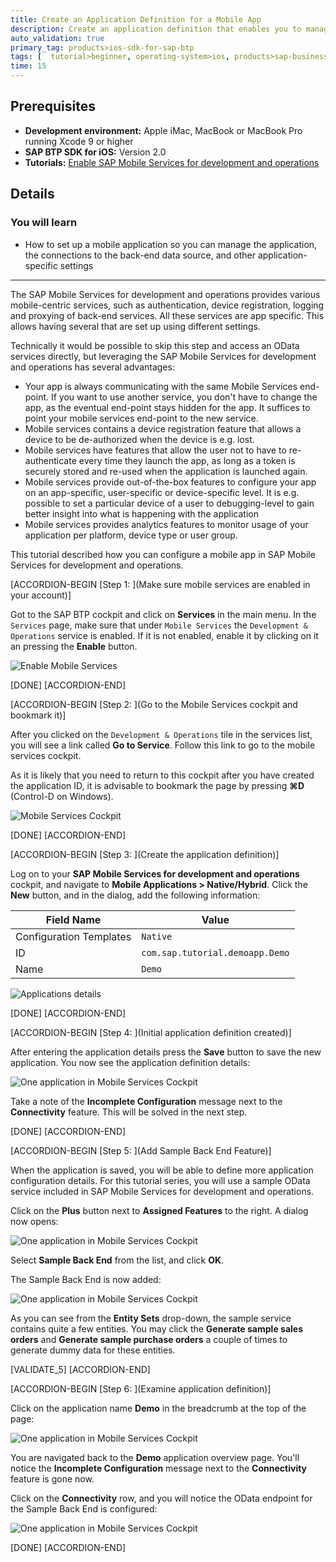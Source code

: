```yaml
---
title: Create an Application Definition for a Mobile App
description: Create an application definition that enables you to manage the application.
auto_validation: true
primary_tag: products>ios-sdk-for-sap-btp
tags: [  tutorial>beginner, operating-system>ios, products>sap-business-technology-platform, topic>mobile, products>sap-mobile-services ]
time: 15
---
```

## Prerequisites  

- **Development environment:** Apple iMac, MacBook or MacBook Pro running Xcode 9 or higher
- **SAP BTP SDK for iOS:** Version 2.0
- **Tutorials:** [Enable SAP Mobile Services for development and operations](fiori-ios-hcpms-setup)

## Details

### You will learn  

- How to set up a mobile application so you can manage the application, the connections to the back-end data source, and other application-specific settings

---

The SAP Mobile Services for development and operations provides various mobile-centric services, such as authentication, device registration, logging and proxying of back-end services. All these services are app specific. This allows having several that are set up using different settings.

Technically it would be possible to skip this step and access an OData services directly, but leveraging the SAP Mobile Services for development and operations has several advantages:

- Your app is always communicating with the same Mobile Services end-point. If you want to use another service, you don't have to change the app, as the eventual end-point stays hidden for the app. It suffices to point your mobile services end-point to the new service.
- Mobile services contains a device registration feature that allows a device to be de-authorized when the device is e.g. lost.
- Mobile services have features that allow the user not to have to re-authenticate every time they launch the app, as long as a token is securely stored and re-used when the application is launched again.
- Mobile services provide out-of-the-box features to configure your app on an app-specific, user-specific or device-specific level. It is e.g. possible to set a particular device of a user to debugging-level to gain better insight into what is happening with the application
- Mobile services provides analytics features to monitor usage of your application per platform, device type or user group.

This tutorial described how you can configure a mobile app in SAP Mobile Services for development and operations.

[ACCORDION-BEGIN [Step 1: ](Make sure mobile services are enabled in your account)]

Got to the SAP BTP cockpit and click on **Services** in the main menu. In the `Services` page, make sure that under `Mobile Services` the `Development & Operations` service is enabled. If it is not enabled, enable it by clicking on it an pressing the **Enable** button.

![Enable Mobile Services](image-1.png)

[DONE]
[ACCORDION-END]

[ACCORDION-BEGIN [Step 2: ](Go to the Mobile Services cockpit and bookmark it)]

After you clicked on the `Development & Operations` tile in the services list, you will see a link called **Go to Service**. Follow this link to go to the mobile services cockpit.

As it is likely that you need to return to this cockpit after you have created the application ID, it is advisable to bookmark the page by pressing **⌘D** (Control-D on Windows).

![Mobile Services Cockpit](image-2.png)

[DONE]
[ACCORDION-END]

[ACCORDION-BEGIN [Step 3: ](Create the application definition)]

Log on to your **SAP Mobile Services for development and operations** cockpit, and navigate to **Mobile Applications > Native/Hybrid**. Click the **New** button, and in the dialog, add the following information:

| Field Name | Value |
|----|----|
| Configuration Templates | `Native` |
| ID | `com.sap.tutorial.demoapp.Demo` |
| Name | `Demo` |

![Applications details](image-4.png)

[DONE]
[ACCORDION-END]

[ACCORDION-BEGIN [Step 4: ](Initial application definition created)]

After entering the application details press the **Save** button to save the new application. You now see the application definition details:

![One application in Mobile Services Cockpit](image-6.png)

Take a note of the **Incomplete Configuration** message next to the **Connectivity** feature. This will be solved in the next step.

[DONE]
[ACCORDION-END]

[ACCORDION-BEGIN [Step 5: ](Add Sample Back End Feature)]

When the application is saved, you will be able to define more application configuration details. For this tutorial series, you will use a sample OData service included in SAP Mobile Services for development and operations.

Click on the **Plus** button next to **Assigned Features** to the right. A dialog now opens:

![One application in Mobile Services Cockpit](image-7.png)

Select **Sample Back End** from the list, and click **OK**.

The Sample Back End is now added:

![One application in Mobile Services Cockpit](image-8.png)

As you can see from the **Entity Sets** drop-down, the sample service contains quite a few entities. You may click the **Generate sample sales orders** and **Generate sample purchase orders** a couple of times to generate dummy data for these entities.

[VALIDATE_5]
[ACCORDION-END]

[ACCORDION-BEGIN [Step 6: ](Examine application definition)]

Click on the application name **Demo** in the breadcrumb at the top of the page:

![One application in Mobile Services Cockpit](image-9.png)

You are navigated back to the **Demo** application overview page. You'll notice the **Incomplete Configuration** message next to the **Connectivity** feature is gone now.

Click on the **Connectivity** row, and you will notice the OData endpoint for the Sample Back End is configured:

![One application in Mobile Services Cockpit](image-10.png)

[DONE]
[ACCORDION-END]
